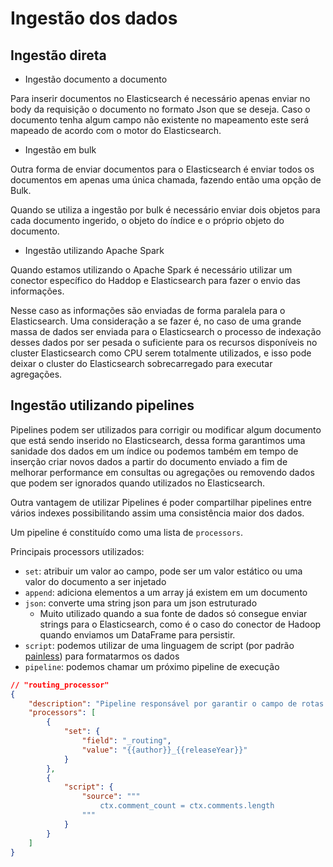 # Ingestão dos dados

## Ingestão direta

- Ingestão documento a documento

Para inserir documentos no Elasticsearch é necessário apenas enviar no body da requisição o documento no formato Json que se deseja. Caso o documento tenha algum campo não existente no mapeamento este será mapeado de acordo com o motor do Elasticsearch. 

- Ingestão em bulk

Outra forma de enviar documentos para o Elasticsearch é enviar todos os documentos em apenas uma única chamada, fazendo então uma opção de Bulk.

Quando se utiliza a ingestão por bulk é necessário enviar dois objetos para cada documento ingerido, o objeto do índice e o próprio objeto do documento.

- Ingestão utilizando Apache Spark

Quando estamos utilizando o Apache Spark é necessário utilizar um conector específico do Haddop e Elasticsearch para fazer o envio das informações.

Nesse caso as informações são enviadas de forma paralela para o Elasticsearch. Uma consideração a se fazer é, no caso de uma grande massa de dados ser enviada para o Elasticsearch o processo de indexação desses dados por ser pesada o suficiente para os recursos disponíveis no cluster Elasticsearch como CPU serem totalmente utilizados, e isso pode deixar o cluster do Elasticsearch sobrecarregado para executar agregações.

## Ingestão utilizando pipelines

Pipelines podem ser utilizados para corrigir ou modificar algum documento que está sendo inserido no Elasticsearch, dessa forma garantimos uma sanidade dos dados em um índice ou podemos também em tempo de inserção criar novos dados a partir do documento enviado a fim de melhorar performance em consultas ou agregações ou removendo dados que podem ser ignorados quando utilizados no Elasticsearch.

Outra vantagem de utilizar Pipelines é poder compartilhar pipelines entre vários indexes possibilitando assim uma consistência maior dos dados.

Um pipeline é constituído como uma lista de `processors`.

Principais processors utilizados:

- `set`: atribuir um valor ao campo, pode ser um valor estático ou uma valor do documento a ser injetado
- `append`: adiciona elementos a um array já existem em um documento
- `json`: converte uma string json para um json estruturado
  - Muito utilizado quando a sua fonte de dados só consegue enviar strings para o Elasticsearch, como é o caso do conector de Hadoop quando enviamos um DataFrame para persistir.
- `script`: podemos utilizar de uma linguagem de script (por padrão [painless](https://www.elastic.co/guide/en/elasticsearch/painless/8.12/painless-guide.html)) para formatarmos os dados
- `pipeline`: podemos chamar um próximo pipeline de execução

```json
// "routing_processor"
{
	"description": "Pipeline responsável por garantir o campo de rotas do indexes baseados em livros",
	"processors": [
		{
			"set": {
				"field": "_routing",
				"value": "{{author}}_{{releaseYear}}"
			}
		},
		{
			"script": {
				"source": """
					ctx.comment_count = ctx.comments.length
				"""
			}
		}
	]
}
```